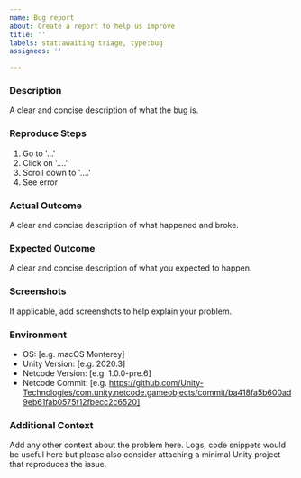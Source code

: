 ```yaml
---
name: Bug report
about: Create a report to help us improve
title: ''
labels: stat:awaiting triage, type:bug
assignees: ''

---
```


### Description

A clear and concise description of what the bug is.

### Reproduce Steps

1. Go to '...'
2. Click on '....'
3. Scroll down to '....'
4. See error

### Actual Outcome

A clear and concise description of what happened and broke.

### Expected Outcome

A clear and concise description of what you expected to happen.

### Screenshots

If applicable, add screenshots to help explain your problem.

### Environment

- OS: [e.g. macOS Monterey]
- Unity Version: [e.g. 2020.3]
- Netcode Version: [e.g. 1.0.0-pre.6]
- Netcode Commit: [e.g. https://github.com/Unity-Technologies/com.unity.netcode.gameobjects/commit/ba418fa5b600ad9eb61fab0575f12fbecc2c6520]

### Additional Context

Add any other context about the problem here. Logs, code snippets would be useful here but please also consider attaching a minimal Unity project that reproduces the issue.
